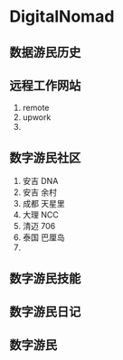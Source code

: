 # DigitalNomad
## 数据游民历史


## 远程工作网站
1. remote
2. upwork
3. 
## 数字游民社区
1. 安吉 DNA
2. 安吉 余村
3. 成都 天星里
4. 大理 NCC
5. 清迈 706
6. 泰国 巴厘岛
7. 

## 数字游民技能

## 数字游民日记

## 数字游民
